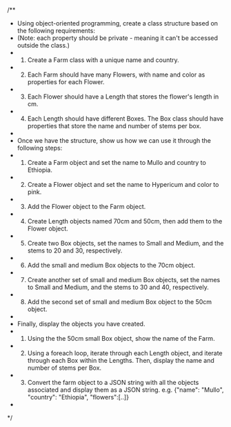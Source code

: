 /**
 * Using object-oriented programming, create a class structure based on the following requirements:
 * (Note: each property should be private - meaning it can't be accessed outside the class.)
 * 1. Create a Farm class with a unique name and country.
 * 2. Each Farm should have many Flowers, with name and color as properties for each Flower.
 * 3. Each Flower should have a Length that stores the flower's length in cm.
 * 4. Each Length should have different Boxes. The Box class should have properties that store the name and number of stems per box.
 * 
 * Once we have the structure, show us how we can use it through the following steps:
 * 1. Create a Farm object and set the name to Mullo and country to Ethiopia.
 * 2. Create a Flower object and set the name to Hypericum and color to pink.
 * 3. Add the Flower object to the Farm object.
 * 4. Create Length objects named 70cm and 50cm, then add them to the Flower object.
 * 5. Create two Box objects, set the names to Small and Medium, and the stems to 20 and 30, respectively.
 * 6. Add the small and medium Box objects to the 70cm object.
 * 7. Create another set of small and medium Box objects, set the names to Small and Medium, and the stems to 30 and 40, respectively.
 * 8. Add the second set of small and medium Box object to the 50cm object.
 * 
 * Finally, display the objects you have created.
 * 1. Using the the 50cm small Box object, show the name of the Farm.
 * 2. Using a foreach loop, iterate through each Length object, and iterate through each Box within the Lengths. Then, display the name and number of stems per Box.
 * 3. Convert the farm object to a JSON string with all the objects associated and display them as a JSON string. e.g. {"name": "Mullo", "country": "Ethiopia", "flowers":[..]}
 * 
 */